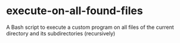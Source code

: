 # execute-on-all-found-files
A Bash script to execute a custom program on all files of the current directory and its subdirectories (recursively)
